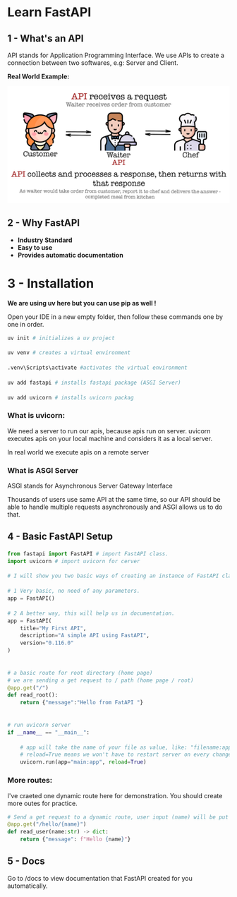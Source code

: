 # Learn FastAPI

## 1 - What's an API
API stands for Application Programming Interface.
We use APIs to create a connection between two softwares, e.g: Server and Client.

**Real World Example:**

![FastAPI](image.png)

## 2 - Why FastAPI

- **Industry Standard**
- **Easy to use**
- **Provides automatic documentation**



# 3 - Installation

**We are using uv here but you can use pip as well !**

Open your IDE in a new empty folder, then follow these commands one by one in order.

```python
uv init # initializes a uv project

uv venv # creates a virtual environment

.venv\Scripts\activate #activates the virtual environment

uv add fastapi # installs fastapi package (ASGI Server)

uv add uvicorn # installs uvicorn packag

```

### What is uvicorn:
We need a server to run our apis, because apis run on server.
uvicorn executes apis on your local machine and considers it as a local server.

In real world we execute apis on a remote server

### What is ASGI Server

ASGI stands for Asynchronous Server Gateway Interface

Thousands of users use same API at the same time, so our API should be able to handle multiple requests asynchronously and ASGI allows us to do that.

## 4 - Basic FastAPI Setup

```python
from fastapi import FastAPI # import FastAPI class.
import uvicorn # import uvicorn for cerver

# I will show you two basic ways of creating an instance of FastAPI class.

# 1 Very basic, no need of any parameters.
app = FastAPI()

# 2 A better way, this will help us in documentation.
app = FastAPI(
    title="My First API",
    description="A simple API using FastAPI",
    version="0.116.0"
)


# a basic route for root directory (home page)
# we are sending a get request to / path (home page / root)
@app.get("/")
def read_root():
    return {"message":"Hello from FatAPI "}


# run uvicorn server
if __name__ == "__main__":

    # app will take the name of your file as value, like: "filename:app".
    # reload=True means we won't have to restart server on every change it will be automatically restarted. 
    uvicorn.run(app="main:app", reload=True) 
```

### More routes:

I've craeted one dynamic route here for demonstration.
You should create more outes for practice.

```python
# Send a get request to a dynamic route, user input (name) will be put in URL.
@app.get("/hello/{name}")
def read_user(name:str) -> dict:
    return {"message": f"Hello {name}"}

```

## 5 - Docs

Go to /docs to view documentation that FastAPI created for you automatically.